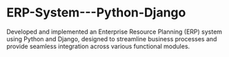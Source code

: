 # ERP-System---Python-Django
Developed and implemented an Enterprise Resource Planning (ERP) system using Python and Django, designed to streamline business processes and provide seamless integration across various functional modules.
